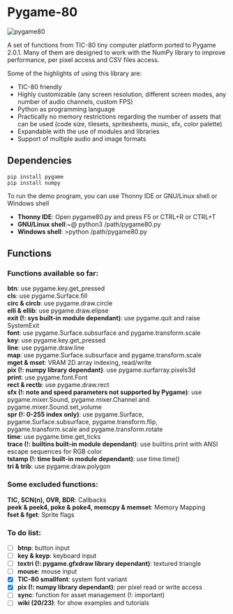 # Pygame-80

![pygame80](https://user-images.githubusercontent.com/74131798/137247572-a0919aa6-76d7-4139-a688-234a28cfc4d0.gif)

A set of functions from TIC-80 tiny computer platform ported to Pygame 2.0.1. Many of them are designed to work with the NumPy library to improve performance, per pixel access and CSV files access.  

Some of the highlights of using this library are:  
* TIC-80 friendly  
* Highly customizable (any screen resolution, different screen modes, any number of audio channels, custom FPS)  
* Python as programming language  
* Practically no memory restrictions regarding the number of assets that can be used (code size, tilesets, spritesheets, music, sfx, color palette)  
* Expandable with the use of modules and libraries  
* Support of multiple audio and image formats  

## Dependencies
```
pip install pygame
pip install numpy
```

To run the demo program, you can use Thonny IDE or GNU/Linux shell or Windows shell

- **Thonny IDE**: Open pygame80.py and press F5 or CTRL+R or CTRL+T
- **GNU/Linux shell**:~@ python3 /path/pygame80.py
- **Windows shell**: >python /path/pygame80.py

## Functions
### Functions available so far:  
**btn**: use pygame.key.get_pressed  
**cls**: use pygame.Surface.fill  
**circ & circb**: use pygame.draw.circle  
**elli & ellib**: use pygame.draw.elipse  
**exit (!: sys built-in module dependant)**: use pygame.quit and raise SystemExit  
**font**: use pygame.Surface.subsurface and pygame.transform.scale  
**key**: use pygame.key.get_pressed  
**line**: use pygame.draw.line  
**map**: use pygame.Surface.subsurface and pygame.transform.scale  
**mget & mset**: VRAM 2D array indexing, read/write  
**pix (!: numpy library dependant)**: use pygame.surfarray.pixels3d  
**print**: use pygame.font.Font  
**rect & rectb**: use pygame.draw.rect  
**sfx (!: note and speed parameters not supported by Pygame)**: use pygame.mixer.Sound, pygame.mixer.Channel and pygame.mixer.Sound.set_volume  
**spr (!: 0-255 index only)**: use pygame.Surface, pygame.Surface.subsurface, pygame.transform.flip, pygame.transform.scale and pygame.transform.rotate  
**time**: use pygame.time.get_ticks  
**trace (!: builtins built-in module dependant)**: use builtins.print with ANSI escape sequences for RGB color  
**tstamp (!: time built-in module dependant)**: use time.time()  
**tri & trib**: use pygame.draw.polygon

### Some excluded functions:  
**TIC, SCN(n), OVR, BDR**: Callbacks  
**peek & peek4, poke & poke4, memcpy & memset**: Memory Mapping  
**fset & fget**: Sprite flags  

### To do list:  
- [ ] **btnp**: button input  
- [ ] **key & keyp**: keyboard input  
- [ ] **textri (!: pygame.gfxdraw library dependant)**: textured triangle  
- [ ] **mouse**: mouse input  
- [x] **TIC-80 smallfont**: system font variant  
- [x] **pix (!: numpy library dependant)**: per pixel read or write access  
- [ ] **sync**: function for asset management (!: important)  
- [ ] **wiki (20/23)**: for show examples and tutorials  
